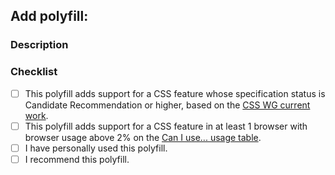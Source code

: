 ## Add polyfill: <!-- Add the name of the polyfill here. -->

### Description
<!-- Describe the polyfill and your experience with it. Add any other notes you'd like to share. -->

### Checklist
- [ ] This polyfill adds support for a CSS feature whose specification status is Candidate Recommendation or higher, based on the [CSS WG current work](https://www.w3.org/Style/CSS/current-work).
- [ ] This polyfill adds support for a CSS feature in at least 1 browser with browser usage above 2% on the [Can I use... usage table](https://caniuse.com/usage-table).
- [ ] I have personally used this polyfill.
- [ ] I recommend this polyfill.